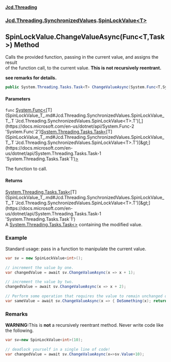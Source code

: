 #### [Jcd.Threading](index.md 'index')
### [Jcd.Threading.SynchronizedValues](Jcd.Threading.SynchronizedValues.md 'Jcd.Threading.SynchronizedValues').[SpinLockValue&lt;T&gt;](SpinLockValue_T_.md 'Jcd.Threading.SynchronizedValues.SpinLockValue<T>')

## SpinLockValue<T>.ChangeValueAsync(Func<T,Task<T>>) Method

Calls the provided function, passing in the current value, and assigns the result  
of the function call, to the current value. <b>This is not recursively reentrant.  
see remarks for details.</b>

```csharp
public System.Threading.Tasks.Task<T> ChangeValueAsync(System.Func<T,System.Threading.Tasks.Task<T>>? func);
```
#### Parameters

<a name='Jcd.Threading.SynchronizedValues.SpinLockValue_T_.ChangeValueAsync(System.Func_T,System.Threading.Tasks.Task_T__).func'></a>

`func` [System.Func&lt;](https://docs.microsoft.com/en-us/dotnet/api/System.Func-2 'System.Func`2')[T](SpinLockValue_T_.md#Jcd.Threading.SynchronizedValues.SpinLockValue_T_.T 'Jcd.Threading.SynchronizedValues.SpinLockValue<T>.T')[,](https://docs.microsoft.com/en-us/dotnet/api/System.Func-2 'System.Func`2')[System.Threading.Tasks.Task&lt;](https://docs.microsoft.com/en-us/dotnet/api/System.Threading.Tasks.Task-1 'System.Threading.Tasks.Task`1')[T](SpinLockValue_T_.md#Jcd.Threading.SynchronizedValues.SpinLockValue_T_.T 'Jcd.Threading.SynchronizedValues.SpinLockValue<T>.T')[&gt;](https://docs.microsoft.com/en-us/dotnet/api/System.Threading.Tasks.Task-1 'System.Threading.Tasks.Task`1')[&gt;](https://docs.microsoft.com/en-us/dotnet/api/System.Func-2 'System.Func`2')

The function to call.

#### Returns
[System.Threading.Tasks.Task&lt;](https://docs.microsoft.com/en-us/dotnet/api/System.Threading.Tasks.Task-1 'System.Threading.Tasks.Task`1')[T](SpinLockValue_T_.md#Jcd.Threading.SynchronizedValues.SpinLockValue_T_.T 'Jcd.Threading.SynchronizedValues.SpinLockValue<T>.T')[&gt;](https://docs.microsoft.com/en-us/dotnet/api/System.Threading.Tasks.Task-1 'System.Threading.Tasks.Task`1')  
A [System.Threading.Tasks.Task&lt;&gt;](https://docs.microsoft.com/en-us/dotnet/api/System.Threading.Tasks.Task-1 'System.Threading.Tasks.Task`1') containing the modified value.

### Example
Standard usage: pass in a function to manipulate the current value.  
  
```csharp  
var sv = new SpinLockValue<int>();  
  
// increment the value by one.  
var changedValue = await sv.ChangeValueAsync(x => x + 1);  
  
// increment the value by two.  
changedValue = await sv.ChangeValueAsync(x => x + 2);  
  
// Perform some operation that requires the value to remain unchanged during the operation.  
var sameValue = await sv.ChangeValueAsync(x => { DoSomething(x); return x;});  
```

### Remarks
  
<b>WARNING:</b>This is <b>not</b> a recursively reentrant method. Never write code like  
             the following.  
  
```csharp  
var sv=new SpinLockValue<int>(10);  
  
// deadlock yourself in a single line of code!  
var changedValue = await sv.ChangeValueAsync(x=>sv.Value+10);  
```